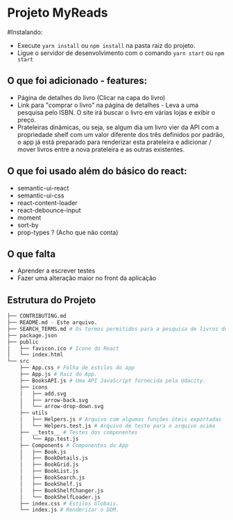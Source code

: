# Projeto MyReads

#Instalando:
* Execute `yarn install` ou `npm install` na pasta raiz do projeto.
* Ligue o servidor de desenvolvimento com o comando `yarn start` ou `npm start`

## O que foi adicionado - features:
* Página de detalhes do livro (Clicar na capa do livro)
* Link para "comprar o livro" na página de detalhes - Leva a uma pesquisa pelo ISBN. O site irá buscar o livro em várias lojas e exibir o preço.
* Prateleiras dinâmicas, ou seja, se algum dia um livro vier da API com a propriedade shelf com um valor diferente dos três definidos por padrão, o app já está preparado para renderizar esta prateleira e adicionar / mover livros entre a nova prateleira e as outras existentes.

## O que foi usado além do básico do react:
* semantic-ui-react
* semantic-ui-css
* react-content-loader
* react-debounce-input
* moment
* sort-by
* prop-types ? (Acho que não conta)

## O que falta
* Aprender a escrever testes
* Fazer uma alteração maior no front da aplicação

## Estrutura do Projeto
```bash
├── CONTRIBUTING.md
├── README.md - Este arquivo.
├── SEARCH_TERMS.md # Os termos permitidos para a pesquisa de livros do app.
├── package.json
├── public
│   ├── favicon.ico # Icone do React
│   └── index.html
└── src
    ├── App.css # Folha de estilos do app
    ├── App.js # Raiz do App.
    ├── BooksAPI.js # Uma API JavaScript fornecida pela Udacity.
    ├── icons
    │   ├── add.svg
    │   ├── arrow-back.svg
    │   └── arrow-drop-down.svg
    ├── utils
    │   ├── Helpers.js # Arquivo com algumas funções úteis exportadas
    │   └── Helpers.test.js # Arquivo de teste para o arquivo acima
    ├── __tests__ # Testes dos componentes
    │   └── App.test.js
    ├── Components # Componentes do App
    │   ├── Book.js
    │   ├── BookDetails.js
    │   ├── BookGrid.js
    │   ├── BookList.js
    │   ├── BookSearch.js
    │   ├── BookShelf.js
    │   ├── BookShelfChanger.js
    │   └── BookShelfLoader.js
    ├── index.css # Estilos Globais.
    └── index.js # Renderizar o DOM.

```